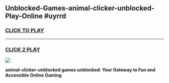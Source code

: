 
## Unblocked-Games-animal-clicker-unblocked-Play-Online #uyrrd
<h3>
<a href="https://news.freeplayer.one?title=animal-clicker-unblocked&ref=3">CLICK TO PLAY</a></h3>
<hr>

<h3>
<a href="https://news.freeplayer.one?title=animal-clicker-unblocked&ref=3">CLICK 2 PLAY</a>
  
</h3>

<a href="https://news.freeplayer.one?title=animal-clicker-unblocked&ref=3"><img src="https://clearcache.store/games.png"></a>


**animal-clicker-unblocked games unblocked: Your Gateway to Fun and Accessible Online Gaming**
